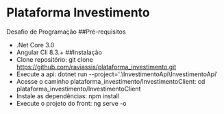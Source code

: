 # Plataforma Investimento
Desafio de Programação
##Pré-requisitos
- .Net Core 3.0
- Angular Cli 8.3.+
##Instalação
- Clone repositório: git clone https://github.com/raviassis/plataforma_investimento.git
- Execute a api: dotnet run --project='.\InvestimentoApi\InvestimentoApi\'
- Acesse o caminho plataforma_investimento/InvestimentoClient: cd plataforma_investimento/InvestimentoClient
- Instale as dependências: npm install
- Execute o projeto do front: ng serve -o
